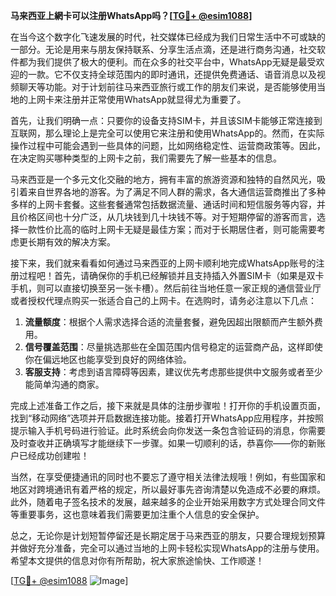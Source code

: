 **马来西亚上網卡可以注册WhatsApp吗？[[TG💪+ @esim1088](https://t.me/s/esim1088)]**

在当今这个数字化飞速发展的时代，社交媒体已经成为我们日常生活中不可或缺的一部分。无论是用来与朋友保持联系、分享生活点滴，还是进行商务沟通，社交软件都为我们提供了极大的便利。而在众多的社交平台中，WhatsApp无疑是最受欢迎的一款。它不仅支持全球范围内的即时通讯，还提供免费通话、语音消息以及视频聊天等功能。对于计划前往马来西亚旅行或工作的朋友们来说，是否能够使用当地的上网卡来注册并正常使用WhatsApp就显得尤为重要了。

首先，让我们明确一点：只要你的设备支持SIM卡，并且该SIM卡能够正常连接到互联网，那么理论上是完全可以使用它来注册和使用WhatsApp的。然而，在实际操作过程中可能会遇到一些具体的问题，比如网络稳定性、运营商政策等。因此，在决定购买哪种类型的上网卡之前，我们需要先了解一些基本的信息。

马来西亚是一个多元文化交融的地方，拥有丰富的旅游资源和独特的自然风光，吸引着来自世界各地的游客。为了满足不同人群的需求，各大通信运营商推出了多种多样的上网卡套餐。这些套餐通常包括数据流量、通话时间和短信服务等内容，并且价格区间也十分广泛，从几块钱到几十块钱不等。对于短期停留的游客而言，选择一款性价比高的临时上网卡无疑是最佳方案；而对于长期居住者，则可能需要考虑更长期有效的解决方案。

接下来，我们就来看看如何通过马来西亚的上网卡顺利地完成WhatsApp账号的注册过程吧！首先，请确保你的手机已经解锁并且支持插入外置SIM卡（如果是双卡手机，则可以直接切换至另一张卡槽）。然后前往当地任意一家正规的通信营业厅或者授权代理点购买一张适合自己的上网卡。在选购时，请务必注意以下几点：

1. **流量额度**：根据个人需求选择合适的流量套餐，避免因超出限额而产生额外费用。
2. **信号覆盖范围**：尽量挑选那些在全国范围内信号稳定的运营商产品，这样即使你在偏远地区也能享受到良好的网络体验。
3. **客服支持**：考虑到语言障碍等因素，建议优先考虑那些提供中文服务或者至少能简单沟通的商家。

完成上述准备工作之后，接下来就是具体的注册步骤啦！打开你的手机设置页面，找到“移动网络”选项并开启数据连接功能。接着打开WhatsApp应用程序，并按照提示输入手机号码进行验证。此时系统会向你发送一条包含验证码的消息，你需要及时查收并正确填写才能继续下一步骤。如果一切顺利的话，恭喜你——你的新账户已经成功创建啦！

当然，在享受便捷通讯的同时也不要忘了遵守相关法律法规哦！例如，有些国家和地区对跨境通讯有着严格的规定，所以最好事先咨询清楚以免造成不必要的麻烦。此外，随着电子签名技术的发展，越来越多的企业开始采用数字方式处理合同文件等重要事务，这也意味着我们需要更加注重个人信息的安全保护。

总之，无论你是计划短暂停留还是长期定居于马来西亚的朋友，只要合理规划预算并做好充分准备，完全可以通过当地的上网卡轻松实现WhatsApp的注册与使用。希望本文提供的信息对你有所帮助，祝大家旅途愉快、工作顺遂！

[[TG💪+ @esim1088](https://t.me/s/esim1088) ![Image](https://i.postimg.cc/4NQfJmqS/Snipaste-2025-05-13-00-14-12.png)]